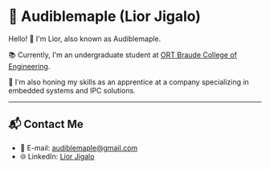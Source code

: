 # 🌟 Audiblemaple (Lior Jigalo)

Hello! 👋 I'm Lior, also known as Audiblemaple.

📚 Currently, I'm an undergraduate student at [ORT Braude College of Engineering](https://w3.braude.ac.il/?lang=en).

💼 I'm also honing my skills as an apprentice at a company specializing in embedded systems and IPC solutions.

---

## 📬 Contact Me

- 📧 E-mail: [audiblemaple@gmail.com](mailto:audiblemaple@gmail.com)
- 🌐 LinkedIn: [Lior Jigalo](https://www.linkedin.com/in/lior-jigalo)

